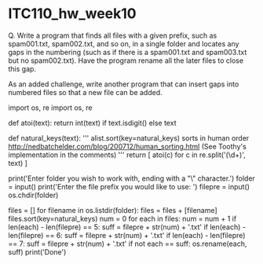 # ITC110_hw_week10

Q. Write a program that finds all files with a given prefix, such as spam001.txt, 
spam002.txt, and so on, in a single folder and locates any gaps in the numbering
(such as if there is a spam001.txt and spam003.txt but no spam002.txt). 
Have the program rename all the later files to close this gap.

As an added challenge, 
write another program that can insert gaps into numbered files so that a new file can be added.

import os, re
import os, re

def atoi(text):
    return int(text) if text.isdigit() else text

def natural_keys(text):
    '''
    alist.sort(key=natural_keys) sorts in human order
    http://nedbatchelder.com/blog/200712/human_sorting.html
    (See Toothy's implementation in the comments)
    '''
    return [ atoi(c) for c in re.split('(\d+)', text) ]


print('Enter folder you wish to work with, ending with a "\\" character.')
folder = input()
print('Enter the file prefix you would like to use: ')
filepre = input()
os.chdir(folder)

files = []
for filename in os.listdir(folder):
    files = files + [filename]
files.sort(key=natural_keys)
num = 0
for each in files:
    num = num + 1
    if len(each) - len(filepre) ==  5:
        suff = filepre + str(num) + '.txt'
    if len(each) - len(filepre) ==  6:
        suff = filepre + str(num) + '.txt'
    if len(each) - len(filepre) ==  7:
        suff = filepre + str(num) + '.txt'
    if not each == suff:
        os.rename(each, suff)
print('Done')

